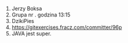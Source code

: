 1. Jerzy Boksa
2. Grupa nr . godzina 13:15
3. DzikiPies
4. https://gitexercises.fracz.com/committer/96p
5. JAVA jest super.
